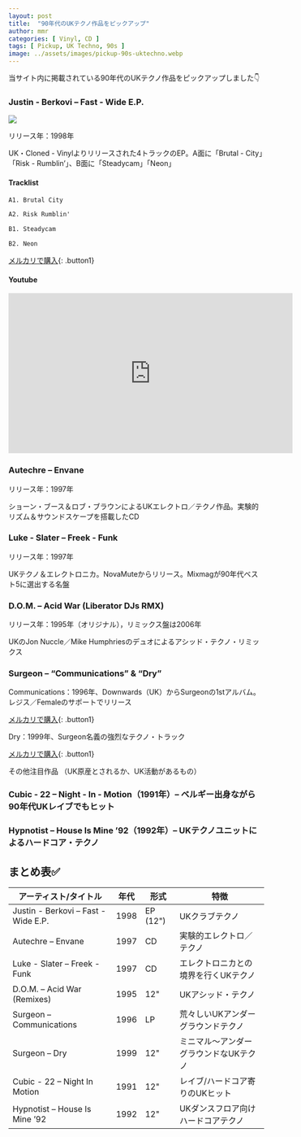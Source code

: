 ```yaml
---
layout: post
title:  "90年代のUKテクノ作品をピックアップ"
author: mmr
categories: [ Vinyl, CD ]
tags: [ Pickup, UK Techno, 90s ]
image: ../assets/images/pickup-90s-uktechno.webp
---
```


当サイト内に掲載されている90年代のUKテクノ作品をピックアップしました👇

### Justin - Berkovi – Fast - Wide E.P.
<a href="https://jp.mercari.com/item/m73468913640?afid=6142608987"><img src="../assets/images/Justin%20Berkovi%20%E2%80%93%20Fast-%20Wide%20E.P.jpg"></a>

リリース年：1998年

UK・Cloned - Vinylよりリリースされた4トラックのEP。A面に「Brutal - City」「Risk - Rumblin’」、B面に「Steadycam」「Neon」

#### Tracklist
```md
A1. Brutal City

A2. Risk Rumblin'

B1. Steadycam

B2. Neon
```


[メルカリで購入](https://jp.mercari.com/item/m73468913640?afid=6142608987){: .button1}


#### Youtube
<iframe width="560" height="315" src="https://www.youtube.com/embed/raRKgT5VRTA?si=v5q8VH9ArbzfZiQ3" title="YouTube video player" frameborder="0" allow="accelerometer; autoplay; clipboard-write; encrypted-media; gyroscope; picture-in-picture; web-share" referrerpolicy="strict-origin-when-cross-origin" allowfullscreen=""></iframe>



### Autechre – Envane

リリース年：1997年

ショーン・ブース＆ロブ・ブラウンによるUKエレクトロ／テクノ作品。実験的リズム＆サウンドスケープを搭載したCD


### Luke - Slater – Freek - Funk

リリース年：1997年

UKテクノ＆エレクトロニカ。NovaMuteからリリース。Mixmagが90年代ベスト5に選出する名盤


### D.O.M. – Acid War (Liberator DJs RMX)
リリース年：1995年（オリジナル），リミックス盤は2006年

UKのJon Nuccle／Mike Humphriesのデュオによるアシッド・テクノ・リミックス


### Surgeon – “Communications” & “Dry”

Communications：1996年、Downwards（UK）からSurgeonの1stアルバム。レジス／Femaleのサポートでリリース

[メルカリで購入](https://jp.mercari.com/item/m27019476665?afid=6142608987){: .button1}

Dry：1999年、Surgeon名義の強烈なテクノ・トラック

[メルカリで購入](https://jp.mercari.com/item/m27019476665?afid=6142608987){: .button1}

その他注目作品
（UK原産とされるか、UK活動があるもの）

### Cubic - 22 – Night - In - Motion（1991年）– ベルギー出身ながら90年代UKレイブでもヒット

### Hypnotist – House Is Mine ’92（1992年）– UKテクノユニットによるハードコア・テクノ


## まとめ表✅


| アーティスト/タイトル | 年代 | 形式 | 特徴 |
|-------------------------- | --------- | ------- | -----------
|Justin - Berkovi – Fast - Wide E.P.| 1998  | EP (12")  | UKクラブテクノ |   
|Autechre – Envane | 1997 | CD    | 実験的エレクトロ／テクノ |
|Luke - Slater – Freek - Funk | 1997 | CD | エレクトロニカとの境界を行くUKテクノ |
|D.O.M. – Acid War (Remixes) | 1995 | 12" | UKアシッド・テクノ |
|Surgeon – Communications | 1996 | LP | 荒々しいUKアンダーグラウンドテクノ |
|Surgeon – Dry | 1999 | 12" | ミニマル～アンダーグラウンドなUKテクノ |
|Cubic - 22 – Night In Motion | 1991 | 12" | レイブ/ハードコア寄りのUKヒット |
|Hypnotist – House Is Mine ’92 | 1992 | 12" | UKダンスフロア向けハードコアテクノ |




